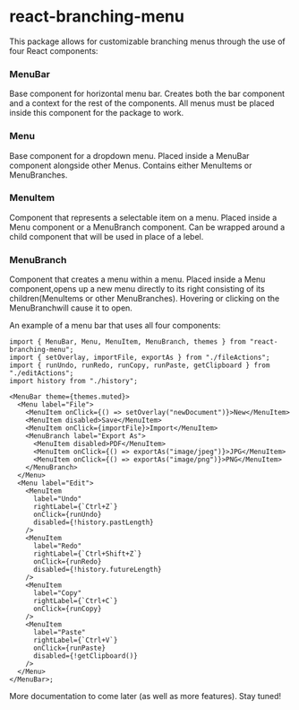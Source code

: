 # react-branching-menu
This package allows for customizable branching menus through the use of four React components:

### **MenuBar**
Base component for horizontal menu bar. Creates both the bar component and a context for the rest of the components. All menus must be placed inside this component for the package to work.

### **Menu**
Base component for a dropdown menu. Placed inside a MenuBar component alongside other Menus. Contains either MenuItems or MenuBranches.

### **MenuItem**
Component that represents a selectable item on a menu. Placed inside a Menu component or a MenuBranch component. Can be wrapped around a child component that will be used in place of a lebel.

### **MenuBranch**
Component that creates a menu within a menu. Placed inside a Menu component,opens up a new menu directly to its right consisting of its children(MenuItems or other MenuBranches). Hovering or clicking on the MenuBranchwill cause it to open.

An example of a menu bar that uses all four components:

    import { MenuBar, Menu, MenuItem, MenuBranch, themes } from "react-branching-menu";
    import { setOverlay, importFile, exportAs } from "./fileActions";
    import { runUndo, runRedo, runCopy, runPaste, getClipboard } from "./editActions";
    import history from "./history";

    <MenuBar theme={themes.muted}>
      <Menu label="File">
        <MenuItem onClick={() => setOverlay("newDocument")}>New</MenuItem>
        <MenuItem disabled>Save</MenuItem>
        <MenuItem onClick={importFile}>Import</MenuItem>
        <MenuBranch label="Export As">
          <MenuItem disabled>PDF</MenuItem>
          <MenuItem onClick={() => exportAs("image/jpeg")}>JPG</MenuItem>
          <MenuItem onClick={() => exportAs("image/png")}>PNG</MenuItem>
        </MenuBranch>
      </Menu>
      <Menu label="Edit">
        <MenuItem
          label="Undo"
          rightLabel={`Ctrl+Z`}
          onClick={runUndo}
          disabled={!history.pastLength}
        />
        <MenuItem
          label="Redo"
          rightLabel={`Ctrl+Shift+Z`}
          onClick={runRedo}
          disabled={!history.futureLength}
        />
        <MenuItem
          label="Copy"
          rightLabel={`Ctrl+C`}
          onClick={runCopy}
        />
        <MenuItem
          label="Paste"
          rightLabel={`Ctrl+V`}
          onClick={runPaste}
          disabled={!getClipboard()}
        />
      </Menu>
    </MenuBar>;

More documentation to come later (as well as more features). Stay tuned!
